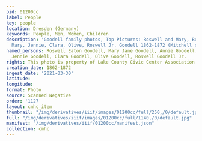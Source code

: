 ```yaml
---
pid: 01200cc
label: People
key: people
location: Dresden (Germany)
keywords: People, Men, Women, Children
description: 'Goodell family photos, Top Pictures: Roswell and Mary, Bottom Row: Annie,
  Mary, Jennie, Clara, Olive, Roswell Jr. Goodell 1862-1872 (Mitchell collection)'
named_persons: Roswell Eaton Goodell, Mary Jane Goodell, Annie Goodell, Mary Goodell,
  Jennie Goodell, Clara Goodell, Olive Goodell, Roswell Goodell Jr.
rights: This photo is property of Lake County Civic Center Association.
creation_date: 1862-1872
ingest_date: '2021-03-30'
latitude: 
longitude: 
format: Photo
source: Scanned Negative
order: '1127'
layout: cmhc_item
thumbnail: "/img/derivatives/iiif/images/01200cc/full/250,/0/default.jpg"
full: "/img/derivatives/iiif/images/01200cc/full/1140,/0/default.jpg"
manifest: "/img/derivatives/iiif/01200cc/manifest.json"
collection: cmhc
---
```

